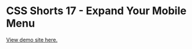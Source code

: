# CSS Shorts 17 - Expand Your Mobile Menu

[View demo site here.](https://webdevtuts.github.io/css_shorts_17_expand_your_mobile_menu/)
